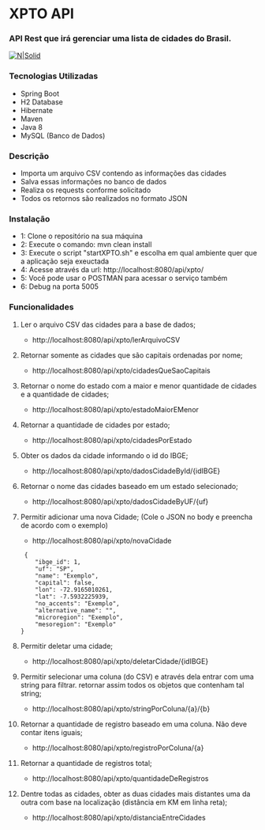 # XPTO API
### API Rest que irá gerenciar uma lista de cidades do Brasil.

[![N|Solid](https://i.dlpng.com/static/png/7264214_preview.png)
](https://spring.io/projects/spring-boot)


### Tecnologias Utilizadas
- Spring Boot
- H2 Database
- Hibernate
- Maven
- Java 8
- MySQL (Banco de Dados)

### Descrição

- Importa um arquivo CSV contendo as informações das cidades
- Salva essas informações no banco de dados
- Realiza os requests conforme solicitado
- Todos os retornos são realizados no formato JSON

### Instalação

- 1: Clone o repositório na sua máquina
- 2: Execute o comando: mvn clean install
- 3: Execute o script "startXPTO.sh" e escolha em qual ambiente quer que a aplicação seja exeuctada
- 4: Acesse através da url: http://localhost:8080/api/xpto/
- 5: Você pode usar o POSTMAN para acessar o serviço também
- 6: Debug na porta 5005


### Funcionalidades

1. Ler o arquivo CSV das cidades para a base de dados;
   - http://localhost:8080/api/xpto/lerArquivoCSV

2. Retornar somente as cidades que são capitais ordenadas por nome;
   - http://localhost:8080/api/xpto/cidadesQueSaoCapitais

3. Retornar o nome do estado com a maior e menor quantidade de cidades e a
   quantidade de cidades;
   - http://localhost:8080/api/xpto/estadoMaiorEMenor

4. Retornar a quantidade de cidades por estado;
   - http://localhost:8080/api/xpto/cidadesPorEstado

5. Obter os dados da cidade informando o id do IBGE;
   - http://localhost:8080/api/xpto/dadosCidadeById/{idIBGE}

6. Retornar o nome das cidades baseado em um estado selecionado;
   - http://localhost:8080/api/xpto/dadosCidadeByUF/{uf}

7. Permitir adicionar uma nova Cidade; (Cole o JSON no body e preencha de acordo com o exemplo)
   - http://localhost:8080/api/xpto/novaCidade
   ```
    {
       "ibge_id": 1,
       "uf": "SP",
       "name": "Exemplo",
       "capital": false,
       "lon": -72.9165010261,
       "lat": -7.5932225939,
       "no_accents": "Exemplo",
       "alternative_name": "",
       "microregion": "Exemplo",
       "mesoregion": "Exemplo"
   }
    ```
8. Permitir deletar uma cidade;
   - http://localhost:8080/api/xpto/deletarCidade/{idIBGE}
    
9. Permitir selecionar uma coluna (do CSV) e através dela entrar com uma string para
   filtrar. retornar assim todos os objetos que contenham tal string;
   - http://localhost:8080/api/xpto/stringPorColuna/{a}/{b}

10. Retornar a quantidade de registro baseado em uma coluna. Não deve contar itens
    iguais;
    - http://localhost:8080/api/xpto/registroPorColuna/{a}

11. Retornar a quantidade de registros total;
    - http://localhost:8080/api/xpto/quantidadeDeRegistros

12. Dentre todas as cidades, obter as duas cidades mais distantes uma da outra com base
    na localização (distância em KM em linha reta);
    - http://localhost:8080/api/xpto/distanciaEntreCidades
